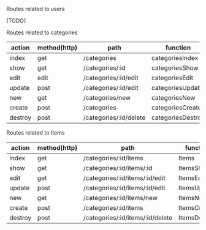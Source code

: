 Routes related to users

[TODO]

Routes related to categories

|action |method(http)|path |function|
|-------|-------|-----|--------| 
|index  |get    |/categories            |categoriesIndex|
|show   |get    |/categories/:id        |categoriesShow|
|edit   |edit   |/categories/:id/edit   |categoriesEdit|
|update |post   |/categories/:id/edit   |categoriesUpdate|
|new    |get    |/categories/new    |categoriesNew|
|create |post   |/categories            |categoriesCreate|
|destroy|post   |/categories/:id/delete |categoriesDestroy|

Routes related to Items

|action |method(http)|path |function|
|-------|-------|-----                            |--------| 
|index  |get    |/categories/:id/items            |Items|
|show   |get    |/categories/:id/items/:id        |ItemsShow|
|edit   |get    |/categories/:id/items/:id/edit   |ItemsEdit|
|update |post   |/categories/:id/items/:id/edit   |ItemsUpdate|
|new    |get    |/categories/:id/items/new        |ItemsNew|
|create |post   |/categories/:id/items            |ItemsCreate|
|destroy|post   |/categories/:id/items/:id/delete |ItemsDestroy|
